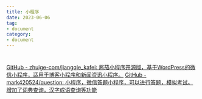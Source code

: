 ```yaml
---
title: 小程序
date: 2023-06-06
tag:
- document
category:
- document
---
```


# 

[GitHub - zhuige-com/jiangqie\_kafei: 酱茄小程序开源版，基于WordPress的微信小程序，适用于博客小程序和新闻资讯小程序。](https://github.com/zhuige-com/jiangqie_kafei)
[GitHub - mark420524/question: 小程序，微信答题小程序，可以进行答题，模拟考试。增加了词典查询，汉字成语查询等功能](https://github.com/mark420524/question/tree/develop)
